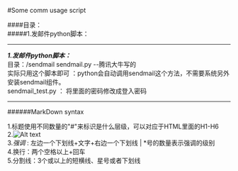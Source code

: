 #Some comm usage script

####目录：   
#####1.发邮件python脚本：
   
   

----------------------
**_1.发邮件python脚本：_**   
目录：/sendmail sendmail.py --腾讯大牛写的    
实际只用这个脚本即可 ：python会自动调用sendmail这个方法，不需要系统另外安装sendmail组件。   
sendmail_test.py ： 将里面的密码修改成登入密码   





   
  ---------------------- 
######MarkDown syntax   

1.标题使用不同数量的"#"来标识是什么层级，可以对应于HTML里面的H1-H6   
2.![Alt text](url.jpg)   
3.*强调*  : 左边一个下划线+文字+右边一个下划线 | *号的数量表示强调的级别   
4.换行：两个空格以上+回车   
5.分割线：3个或以上的短横线、星号或者下划线